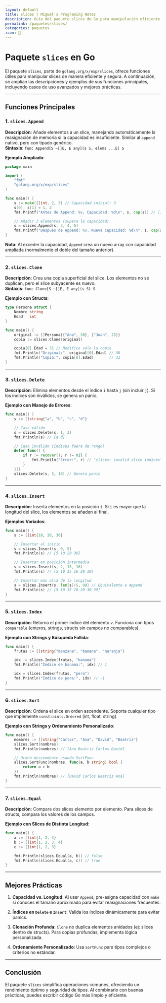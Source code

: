```yaml
---
layout: default
title: slices | Miguel's Programing Notes
description: Guía del paquete slices de Go para manipulación eficiente de arreglos
permalink: /paquetes/slices/
categories: paquetes
icon: 🔪
---
```


# Paquete `slices` en Go

El paquete `slices`, parte de `golang.org/x/exp/slices`, ofrece funciones útiles para manipular slices de manera eficiente y segura. A continuación, se amplían las descripciones y ejemplos de sus funciones principales, incluyendo casos de uso avanzados y mejores prácticas.  

---

## Funciones Principales  

### 1. **`slices.Append`**

**Descripción**: Añade elementos a un slice, manejando automáticamente la reasignación de memoria si la capacidad es insuficiente. Similar al `append` nativo, pero con tipado genérico.  
**Sintaxis**: `func Append[S ~[]E, E any](s S, elems ...E) S`  

**Ejemplo Ampliado**:

```go  
package main  

import (  
    "fmt"  
    "golang.org/x/exp/slices"  
)  

func main() {  
    s := make([]int, 2, 3) // Capacidad inicial: 3  
    s[0], s[1] = 1, 2  
    fmt.Printf("Antes de Append: %v, Capacidad: %d\n", s, cap(s)) // [1 2], 3  

    // Añadir 3 elementos (supera la capacidad)  
    s = slices.Append(s, 3, 4, 5)  
    fmt.Printf("Después de Append: %v, Nueva Capacidad: %d\n", s, cap(s)) // [1 2 3 4 5], 6  
}  
```

**Nota**: Al exceder la capacidad, `Append` crea un nuevo array con capacidad ampliada (normalmente el doble del tamaño anterior).  

---

### 2. **`slices.Clone`**

**Descripción**: Crea una copia superficial del slice. Los elementos no se duplican, pero el slice subyacente es nuevo.  
**Sintaxis**: `func Clone[S ~[]E, E any](s S) S`  

**Ejemplo con Structs**:

```go  
type Persona struct {  
    Nombre string  
    Edad   int  
}  

func main() {  
    original := []Persona{{"Ana", 30}, {"Juan", 25}}  
    copia := slices.Clone(original)  

    copia[0].Edad = 31 // Modifica solo la copia  
    fmt.Println("Original:", original[0].Edad) // 30  
    fmt.Println("Copia:", copia[0].Edad)       // 31  
}  
```  

---

### 3. **`slices.Delete`**

**Descripción**: Elimina elementos desde el índice `i` hasta `j` (sin incluir `j`). Si los índices son inválidos, se genera un panic.  

**Ejemplo con Manejo de Errores**:

```go  
func main() {  
    s := []string{"a", "b", "c", "d"}  

    // Caso válido  
    s = slices.Delete(s, 1, 3)  
    fmt.Println(s) // [a d]  

    // Caso inválido (índices fuera de rango)  
    defer func() {  
        if r := recover(); r != nil {  
            fmt.Println("Error:", r) // "slices: invalid slice indices"  
        }  
    }()  
    slices.Delete(s, 5, 10) // Genera panic  
}  
```  

---

### 4. **`slices.Insert`**

**Descripción**: Inserta elementos en la posición `i`. Si `i` es mayor que la longitud del slice, los elementos se añaden al final.  

**Ejemplos Variados**:

```go  
func main() {  
    s := []int{10, 20, 30}  

    // Insertar al inicio  
    s = slices.Insert(s, 0, 5)  
    fmt.Println(s) // [5 10 20 30]  

    // Insertar en posición intermedia  
    s = slices.Insert(s, 2, 15, 16)  
    fmt.Println(s) // [5 10 15 16 20 30]  

    // Insertar más allá de la longitud  
    s = slices.Insert(s, len(s)+5, 99) // Equivalente a Append  
    fmt.Println(s) // [5 10 15 16 20 30 99]  
}  
```  

---

### 5. **`slices.Index`**

**Descripción**: Retorna el primer índice del elemento `v`. Funciona con tipos `comparable` (enteros, strings, structs sin campos no comparables).  

**Ejemplo con Strings y Búsqueda Fallida**:

```go  
func main() {  
    frutas := []string{"manzana", "banana", "naranja"}  

    idx := slices.Index(frutas, "banana")  
    fmt.Println("Índice de banana:", idx) // 1  

    idx = slices.Index(frutas, "pera")  
    fmt.Println("Índice de pera:", idx) // -1  
}  
```  

---

### 6. **`slices.Sort`**

**Descripción**: Ordena el slice en orden ascendente. Soporta cualquier tipo que implemente `constraints.Ordered` (int, float, string).  

**Ejemplo con Strings y Ordenamiento Personalizado**:

```go  
func main() {  
    nombres := []string{"Carlos", "Ana", "David", "Beatriz"}  
    slices.Sort(nombres)  
    fmt.Println(nombres) // [Ana Beatriz Carlos David]  

    // Orden descendente usando SortFunc  
    slices.SortFunc(nombres, func(a, b string) bool {  
        return a > b  
    })  
    fmt.Println(nombres) // [David Carlos Beatriz Ana]  
}  
```  

---

### 7. **`slices.Equal`**

**Descripción**: Compara dos slices elemento por elemento. Para slices de structs, compara los valores de los campos.  

**Ejemplo con Slices de Distinta Longitud**:

```go  
func main() {  
    a := []int{1, 2, 3}  
    b := []int{1, 2, 3, 4}  
    c := []int{1, 2, 3}  

    fmt.Println(slices.Equal(a, b)) // false  
    fmt.Println(slices.Equal(a, c)) // true  
}  
```  

---

## Mejores Prácticas

1. **Capacidad vs. Longitud**: Al usar `Append`, pre-asigna capacidad con `make` si conoces el tamaño aproximado para evitar reasignaciones frecuentes.

2. **Índices en `Delete` e `Insert`**: Valida los índices dinámicamente para evitar panics.  
3. **Clonación Profunda**: `Clone` no duplica elementos anidados (ej: slices dentro de structs). Para copias profundas, implementa lógica personalizada.  
4. **Ordenamiento Personalizado**: Usa `SortFunc` para tipos complejos o criterios no estándar.  

---

## Conclusión

El paquete `slices` simplifica operaciones comunes, ofreciendo un rendimiento óptimo y seguridad de tipos. Al combinarlo con buenas prácticas, puedes escribir código Go más limpio y eficiente.  
